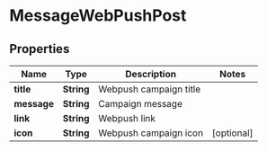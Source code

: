 

# MessageWebPushPost


## Properties

| Name | Type | Description | Notes |
|------------ | ------------- | ------------- | -------------|
|**title** | **String** | Webpush campaign title |  |
|**message** | **String** | Campaign message |  |
|**link** | **String** | Webpush link |  |
|**icon** | **String** | Webpush campaign icon |  [optional] |



